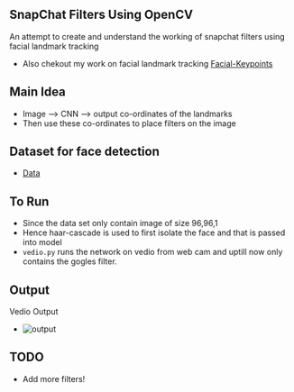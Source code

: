 ## SnapChat Filters Using OpenCV
An attempt to create and understand the working of snapchat filters using facial landmark tracking

- Also chekout my work on facial landmark tracking [Facial-Keypoints](https://github.com/mananmadan/Facial-Keypoints)


## Main Idea
- Image --> CNN --> output co-ordinates of the landmarks
- Then use these co-ordinates to place filters on the image 

## Dataset for face detection
- [Data](https://www.kaggle.com/drgilermo/face-images-with-marked-landmark-points)

## To Run
- Since the data set only contain image of size 96,96,1
- Hence haar-cascade is used to first isolate the face and that is passed into model
- ```vedio.py``` runs the network on vedio from web cam and uptill now only contains the gogles filter.


## Output
Vedio Output
- ![output](output/output.gif)

## TODO
- Add more filters!
